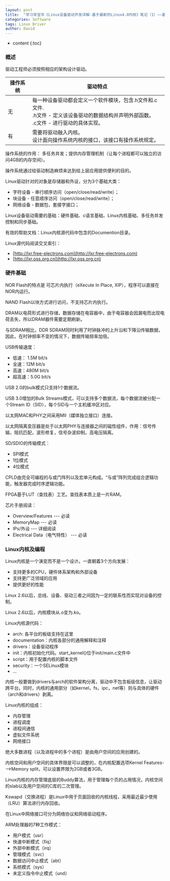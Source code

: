 ```yaml
---
layout: post
title:  "学习宋宝华《Linux设备驱动开发详解-基于最新的Linux4.0内核》笔记（1）——基础"
categories: Software
tags: Linux Driver
author: David
---
```


* content
{:toc}


### 概述

驱动工程师必须按照相应的架构设计驱动。

| 操作系统 | 驱动特点 |
| --- | --- |
| 无 | 每一种设备驱动都会定义一个软件模块，包含.h文件和.c文件. <br> .h文件 - 定义该设备驱动的数据结构并声明外部函数。<br> .c文件 - 进行驱动的具体实现。|
| 有 | 需要将驱动融入内核。<br> 设计面向操作系统内核的接口，该接口有操作系统规定。 |

操作系统的作用：
多任务并发；提供内存管理机制（让每个进程都可以独立的访问4GB的内存空间）。

操作系统通过给驱动制造麻烦来达到给上层应用提供便利的目的。

Linux驱动针对的对象是存储器和外设，分为3个基础大类：

* 字符设备 - 串行顺序访问（open/close/read/write）；
* 块设备 - 任意顺序访问（open/close/read/write）；
* 网络设备 - 数据包，套接字接口；

Linux设备驱动需要的基础：硬件基础、c语言基础、Linux内核基础、多任务并发控制和同步基础。

有效的帮助文档：Linux内核源代码中包含的Documention目录。

Linux源代码阅读交叉索引：

* [http://lxr.free-electrons.com](http://lxr.free-electrons.com)
* [http://lxr.oss.org.cn](http://lxr.oss.org.cn)

### 硬件基础

NOR Flash的特点是 可芯片内执行（eXecute In Place, XIP），程序可以直接在NOR内运行。

NAND Flash以块方式进行访问，不支持芯片内执行。

DRAM以电荷形式进行存储，数据存储在电容器中，由于电容器会因漏电而出现电荷丢失，所以DRAM器件需要定期刷新。

与SDRAM相比，DDR SDRAM同时利用了时钟脉冲的上升沿和下降沿传输数据，因此，在时钟频率不变的情况下，数据传输频率加倍。

USB传输速度：

* 低速： 1.5M bit/s
* 全速：12M bit/s
* 高速：480M bit/s
* 超高速：5.0G bit/s

USB 2.0的bulk模式只支持1个数据流。

USB 3.0增加的Bulk Streams模式，可以支持多个数据流，每个数据流被分配一个Stream ID（SID），每个SID与一个主机缓冲区对应。


以太网MAC和PHY之间采用MII（媒体独立接口）连接。

以太网隔离变压器是处于以太网PHY与连接器之间的磁性组件，作用：信号传输，阻抗匹配，波形修复，信号杂波抑制，高电压隔离。

SD/SDIO的传输模式：

* SPI模式
* 1位模式
* 4位模式

CPLD由完全可编程的与或门阵列以及宏单元构成。“与或”阵列完成组合逻辑功能，触发器完成时序逻辑功能。

FPGA基于LUT（查找表）工艺。查找表本质上是一片RAM。

芯片手册阅读：

* Overview/Features --- 必读
* MemoryMap --- 必读
* IPs/外设 --- 详细阅读
* Electrical Data（电气特性） --- 必读

### Linux内核及编程

Linux内核是一个演变而不是一个设计。一直朝着3个方向发展：

* 支持更多的CPU，硬件体系架构和外部设备
* 支持更广泛领域的应用
* 提供更好的性能

Linux 2.6以后，总线、设备、驱动三者之间因为一定的联系性而实现对设备的控制。

Linux 2.6以后，内核模块从.o变为.ko。

Linux内核源代码：

* arch: 各平台的板级支持在这里
* documentation：内核各部分的通用解释和注释
* drivers：设备驱动程序
* init：内核初始化代码。start_kernel()位于init/main.c文件中
* script：用于配置内核的脚本文件
* security：一个SELinux模块
* ...

内核一般要做到drivers与arch的软件架构分离，驱动中不包含板级信息，让驱动跨平台。同时，内核的通用部分（如kernel，fs，ipc，net等）则与具体的硬件（arch和drivers）剥离。

Linux内核的组成：

* 内存管理
* 进程调度
* 进程间通信
* 虚拟文件系统
* 网络接口

绝大多数进程（以及进程中的多个进程）是由用户空间的应用创建的。

内核空间和用户空间的具体界限是可以调整的，在内核配置选项Kernel Features--->Memory split，可以设置界限为2GB或者3GB。

Linux内核的内存管理底层的Buddy算法，用于管理每个页的占用情况，内核空间的slab以及用户空间的C库的二次管理。

Kswapd（交换进程）是Linux中用于页面回收的内核线程，采用最近最少使用（LRU）算法进行内存回收。

在Linux中网络接口可分为网络协议和网络驱动程序。

ARM处理器的7种工作模式：

* 用户模式（usr）
* 快速中断模式（fiq）
* 外部中断模式（irq）
* 管理模式（svc）
* 数据访问中止模式（abt）
* 系统模式（sys）
* 未定义指令中止模式（und）  

